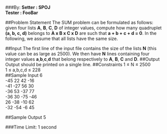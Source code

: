 ###By:
**Setter : SPOJ**<br>
**Tester : FooBar**

##Problem Statement
The SUM problem can be formulated as follows: given four lists **A**, **B**, **C**, **D** of integer values, compute how many quadruplet **(a, b, c, d)** belongs to **A x B x C x D** are such that **a + b + c + d = 0**. In the following, we assume that all lists have the same size.

##Input
The first line of the input file contains the size of the lists **N** (this value can be as large as 2500). We then have **N** lines containing four integer values **a**,**b**,**c**,**d** that belong respectively to **A**, **B**, **C** and **D**.
##Output
Output should be printed on a single line.
##Constraints
1 ≤ N ≤ 2500<br>
1 ≤ a,b,c,d ≤ 228<br>
##Sample Input
6<br>
-45 22 42 -16<br>
-41 -27 56 30<br>
-36 53 -37 77<br>
-36 30 -75 -46<br>
26 -38 -10 62<br>
-32 -54 -6 45<br>

##Sample Output
5<br>
    

###Time Limit: 1 second
